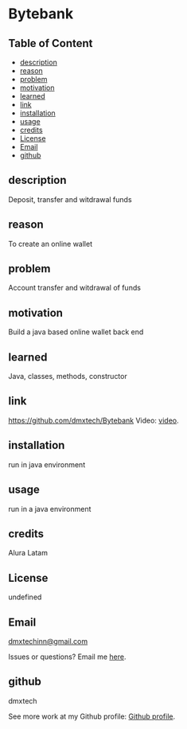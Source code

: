 
  # Bytebank

  ## Table of Content
  
  - [description](#description)
  - [reason](#reason)
  - [problem](#problem)
  - [motivation](#motivation)
  - [learned](#learned)
  - [link](#link)
  - [installation](#installation)
  - [usage](#usage)
  - [credits](#credits)
  - [License](#License)
  - [Email](#Email)
  - [github](#github)

  ## description
  Deposit, transfer and witdrawal funds

  ## reason
  To create an online wallet 

  ## problem
  Account transfer and witdrawal of funds

  ## motivation
  Build a java based online wallet back end

  ## learned
  Java, classes, methods, constructor

  ## link
  https://github.com/dmxtech/Bytebank
  Video: [video](https://github.com/dmxtech/Bytebank).


  ## installation
  run in java environment 

  ## usage
  run in a java environment

  ## credits
  Alura Latam

  ## License
  undefined

  ## Email
  dmxtechinn@gmail.com

  Issues or questions? Email me [here](mailto:dmxtechinn@gmail.com).

  ## github
  dmxtech

  
 See more work at my Github profile: [Github profile](https://github.com/dmxtech).
